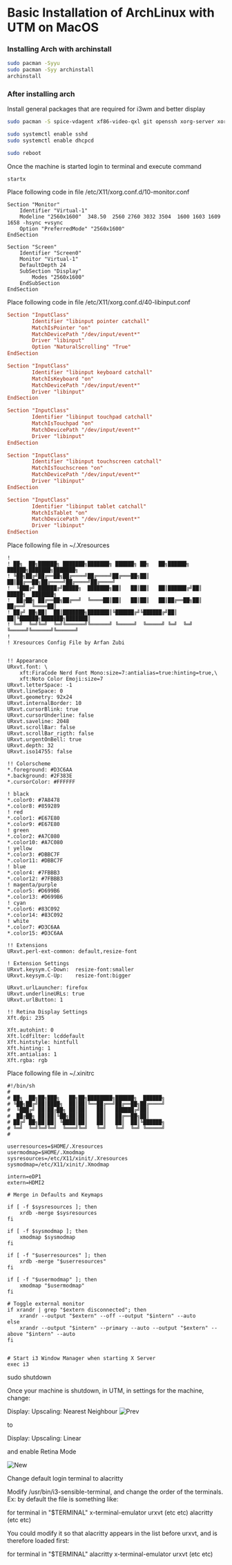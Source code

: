 # Basic Installation of ArchLinux with UTM on MacOS

### Installing Arch with archinstall

```bash
sudo pacman -Syyu
sudo pacman -Syy archinstall
archinstall
```

### After installing arch 

Install general packages that are required for i3wm and better display
```bash
sudo pacman -S spice-vdagent xf86-video-qxl git openssh xorg-server xorg-apps xorg-xinit xclip xdotool i3 noto-fonts noto-fonts-emoji ttf-firacode-nerd rxvt-unicode alacritty kitty dmenu rofi firefox

sudo systemctl enable sshd
sudo systemctl enable dhcpcd

sudo reboot
```
Once the machine is started login to terminal and execute command

```startx```

Place following code in file /etc/X11/xorg.conf.d/10-monitor.conf
```
Section "Monitor"
    Identifier "Virtual-1"
    Modeline "2560x1600"  348.50  2560 2760 3032 3504  1600 1603 1609 1658 -hsync +vsync
    Option "PreferredMode" "2560x1600"
EndSection

Section "Screen"
    Identifier "Screen0"
    Monitor "Virtual-1"
    DefaultDepth 24
    SubSection "Display"
        Modes "2560x1600"
    EndSubSection
EndSection
```



Place following code in file /etc/X11/xorg.conf.d/40-libinput.conf

```conf
Section "InputClass"
        Identifier "libinput pointer catchall"
        MatchIsPointer "on"
        MatchDevicePath "/dev/input/event*"
        Driver "libinput"
        Option "NaturalScrolling" "True"
EndSection

Section "InputClass"
        Identifier "libinput keyboard catchall"
        MatchIsKeyboard "on"
        MatchDevicePath "/dev/input/event*"
        Driver "libinput"
EndSection

Section "InputClass"
        Identifier "libinput touchpad catchall"
        MatchIsTouchpad "on"
        MatchDevicePath "/dev/input/event*"
        Driver "libinput"
EndSection

Section "InputClass"
        Identifier "libinput touchscreen catchall"
        MatchIsTouchscreen "on"
        MatchDevicePath "/dev/input/event*"
        Driver "libinput"
EndSection

Section "InputClass"
        Identifier "libinput tablet catchall"
        MatchIsTablet "on"
        MatchDevicePath "/dev/input/event*"
        Driver "libinput"
EndSection
```

Place following file in ~/.Xresources
```
! 
! ██╗  ██╗██████╗ ███████╗███████╗ ██████╗ ██╗   ██╗██████╗  ██████╗███████╗███████╗
! ╚██╗██╔╝██╔══██╗██╔════╝██╔════╝██╔═══██╗██║   ██║██╔══██╗██╔════╝██╔════╝██╔════╝
!  ╚███╔╝ ██████╔╝█████╗  ███████╗██║   ██║██║   ██║██████╔╝██║     █████╗  ███████╗
!  ██╔██╗ ██╔══██╗██╔══╝  ╚════██║██║   ██║██║   ██║██╔══██╗██║     ██╔══╝  ╚════██║
! ██╔╝ ██╗██║  ██║███████╗███████║╚██████╔╝╚██████╔╝██║  ██║╚██████╗███████╗███████║
! ╚═╝  ╚═╝╚═╝  ╚═╝╚══════╝╚══════╝ ╚═════╝  ╚═════╝ ╚═╝  ╚═╝ ╚═════╝╚══════╝╚══════╝
!
! Xresources Config File by Arfan Zubi


!! Appearance
URxvt.font: \
    xft:FiraCode Nerd Font Mono:size=7:antialias=true:hinting=true,\
    xft:Noto Color Emoji:size=7
URxvt.letterSpace: -1
URxvt.lineSpace: 0
URxvt.geometry: 92x24
URxvt.internalBorder: 10
URxvt.cursorBlink: true
URxvt.cursorUnderline: false
URxvt.saveline: 2048
URxvt.scrollBar: false
URxvt.scrollBar_rigth: false
URxvt.urgentOnBell: true
URxvt.depth: 32
URxvt.iso14755: false

!! Colorscheme
*.foreground: #D3C6AA
*.background: #2F383E
*.cursorColor: #FFFFFF

! black
*.color0: #7A8478
*.color8: #859289
! red
*.color1: #E67E80
*.color9: #E67E80
! green
*.color2: #A7C080
*.color10: #A7C080
! yellow
*.color3: #DBBC7F
*.color11: #DBBC7F
! blue
*.color4: #7FBBB3
*.color12: #7FBBB3
! magenta/purple
*.color5: #D699B6
*.color13: #D699B6
! cyan
*.color6: #83C092
*.color14: #83C092
! white
*.color7: #D3C6AA
*.color15: #D3C6AA

!! Extensions
URxvt.perl-ext-common: default,resize-font

! Extension Settings
URxvt.keysym.C-Down:  resize-font:smaller
URxvt.keysym.C-Up:    resize-font:bigger

URxvt.urlLauncher: firefox
URxvt.underlineURLs: true
URxvt.urlButton: 1

!! Retina Display Settings
Xft.dpi: 235

Xft.autohint: 0
Xft.lcdfilter: lcddefault
Xft.hintstyle: hintfull
Xft.hinting: 1
Xft.antialias: 1
Xft.rgba: rgb
```

Place following file in ~/.xinitrc

```
#!/bin/sh
#
# ██╗  ██╗██╗███╗   ██╗██╗████████╗██████╗  ██████╗
# ╚██╗██╔╝██║████╗  ██║██║╚══██╔══╝██╔══██╗██╔════╝
#  ╚███╔╝ ██║██╔██╗ ██║██║   ██║   ██████╔╝██║
#  ██╔██╗ ██║██║╚██╗██║██║   ██║   ██╔══██╗██║
# ██╔╝ ██╗██║██║ ╚████║██║   ██║   ██║  ██║╚██████╗
# ╚═╝  ╚═╝╚═╝╚═╝  ╚═══╝╚═╝   ╚═╝   ╚═╝  ╚═╝ ╚═════╝
#

userresources=$HOME/.Xresources
usermodmap=$HOME/.Xmodmap
sysresources=/etc/X11/xinit/.Xresources
sysmodmap=/etc/X11/xinit/.Xmodmap

intern=eDP1
extern=HDMI2

# Merge in Defaults and Keymaps

if [ -f $sysresources ]; then
	xrdb -merge $sysresources
fi

if [ -f $sysmodmap ]; then
	xmodmap $sysmodmap
fi

if [ -f "$userresources" ]; then
	xrdb -merge "$userresources"
fi

if [ -f "$usermodmap" ]; then
	xmodmap "$usermodmap"
fi

# Toggle external monitor
if xrandr | grep "$extern disconnected"; then
	xrandr --output "$extern" --off --output "$intern" --auto
else
	xrandr --output "$intern" --primary --auto --output "$extern" --above "$intern" --auto
fi


# Start i3 Window Manager when starting X Server
exec i3
```


sudo shutdown

Once your machine is shutdown, in UTM, in settings for the machine, change:

Display: Upscaling: Nearest Neighbour
![Prev](Screenshot1.png)

to

Display: Upscaling: Linear

and enable Retina Mode

![New](Screenshot2.png)


Change default login terminal to alacritty

Modify /usr/bin/i3-sensible-terminal, and change the order of the terminals. 
Ex: by default the file is something like:

for terminal in "$TERMINAL" x-terminal-emulator urxvt (etc etc) alacritty (etc etc)

You could modify it so that alacritty appears in the list before urxvt, and is therefore loaded first:

for terminal in "$TERMINAL" alacritty x-terminal-emulator urxvt (etc etc)


